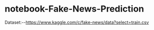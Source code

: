 # notebook-Fake-News-Prediction

Dataset:--https://www.kaggle.com/c/fake-news/data?select=train.csv
